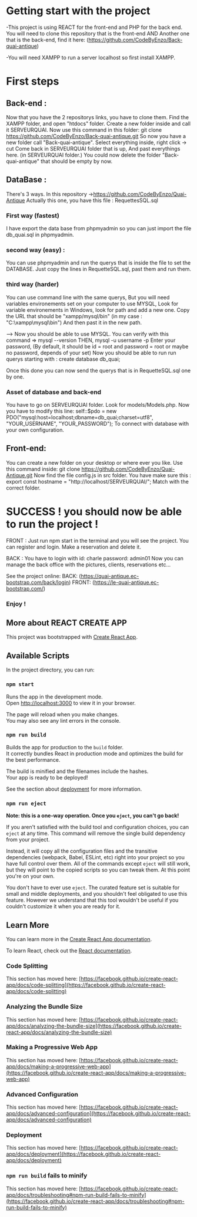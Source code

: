# Getting start with the project

-This project is using REACT for the front-end and PHP for the back end.
You will need to clone this repository that is the front-end AND
Another one that is the back-end, find it here:
(https://github.com/CodeByEnzo/Back-quai-antique)

-You will need XAMPP to run a server localhost so first install XAMPP.

# First steps

## Back-end :
Now that you have the 2 repositorys links, you have to clone them.
Find the XAMPP folder, and open "htdocs" folder.
Create a new folder inside and call it SERVEURQUAI.
Now use this command in this folder:
git clone https://github.com/CodeByEnzo/Back-quai-antique.git
So now you have a new folder call "Back-quai-antique".
Select everything inside, right click -> cut
Come back in SERVEURQUAI folder that is up,
And past everythings here. (in SERVEURQUAI folder.)
You could now delete the folder "Back-quai-antique" that should be empty by now.

## DataBase :

There's 3 ways.
In this repository ->https://github.com/CodeByEnzo/Quai-Antique
Actually this one, you have this file : RequettesSQL.sql

### First way (fastest)
I have export the data base from phpmyadmin so you can just import the file db_quai.sql in phpmyadmin.

### second way (easy) :
You can use phpmyadmin and run the querys that is inside the file to set the DATABASE.
Just copy the lines in RequetteSQL.sql, past them and run them.

### third way (harder)
You can use command line with the same querys, 
But you will need variables environements set on your computer to use MYSQL,
Look for variable environements in Windows, look for path and add a new one.
Copy the URL that should be "xampp/mysql/bin"
(in my case : "C:\xampp\mysql\bin")
And then past it in the new path.

--> Now you should be able to use MYSQL.
You can verify with this command => mysql --version
THEN,
mysql -u username -p 
Enter your password, (By default, it should be id = root and password = root or maybe no password, depends of your set)
Now you should be able to run run querys starting with :
create database db_quai;

Once this done you can now send the querys that is in RequetteSQL.sql one by one.

### Asset of database and back-end

You have to go on SERVEURQUAI folder. Look for models/Models.php.
Now you have to modify this line:
self::$pdo = new PDO("mysql:host=localhost;dbname=db_quai;charset=utf8", "YOUR_USERNAME", "YOUR_PASSWORD");
To connect with database with your own configuration.

## Front-end:

You can create a new folder on your desktop or where ever you like.
Use this command inside:
git clone https://github.com/CodeByEnzo/Quai-Antique.git
Now find the file config.js in src folder.
You have make sure this :
export const hostname = "http://localhost/SERVEURQUAI/";
Match with the correct folder.


# SUCCESS ! you should now be able to run the project !
FRONT : 
Just run npm start in the terminal and you will see the project.
You can register and login. Make a reservation and delete it.

BACK :
You have to login with 
id: charle 
password: admin01
Now you can manage the back office with the pictures, clients, reservations etc...

See the project online:
BACK: (https://quai-antique.ec-bootstrap.com/back/login)
FRONT: (https://le-quai-antique.ec-bootstrap.com/)

### Enjoy !

## More about REACT CREATE APP

This project was bootstrapped with [Create React App](https://github.com/facebook/create-react-app).

## Available Scripts

In the project directory, you can run:

### `npm start`

Runs the app in the development mode.\
Open [http://localhost:3000](http://localhost:3000) to view it in your browser.

The page will reload when you make changes.\
You may also see any lint errors in the console.

### `npm run build`

Builds the app for production to the `build` folder.\
It correctly bundles React in production mode and optimizes the build for the best performance.

The build is minified and the filenames include the hashes.\
Your app is ready to be deployed!

See the section about [deployment](https://facebook.github.io/create-react-app/docs/deployment) for more information.

### `npm run eject`

**Note: this is a one-way operation. Once you `eject`, you can't go back!**

If you aren't satisfied with the build tool and configuration choices, you can `eject` at any time. This command will remove the single build dependency from your project.

Instead, it will copy all the configuration files and the transitive dependencies (webpack, Babel, ESLint, etc) right into your project so you have full control over them. All of the commands except `eject` will still work, but they will point to the copied scripts so you can tweak them. At this point you're on your own.

You don't have to ever use `eject`. The curated feature set is suitable for small and middle deployments, and you shouldn't feel obligated to use this feature. However we understand that this tool wouldn't be useful if you couldn't customize it when you are ready for it.

## Learn More

You can learn more in the [Create React App documentation](https://facebook.github.io/create-react-app/docs/getting-started).

To learn React, check out the [React documentation](https://reactjs.org/).

### Code Splitting

This section has moved here: [https://facebook.github.io/create-react-app/docs/code-splitting](https://facebook.github.io/create-react-app/docs/code-splitting)

### Analyzing the Bundle Size

This section has moved here: [https://facebook.github.io/create-react-app/docs/analyzing-the-bundle-size](https://facebook.github.io/create-react-app/docs/analyzing-the-bundle-size)

### Making a Progressive Web App

This section has moved here: [https://facebook.github.io/create-react-app/docs/making-a-progressive-web-app](https://facebook.github.io/create-react-app/docs/making-a-progressive-web-app)

### Advanced Configuration

This section has moved here: [https://facebook.github.io/create-react-app/docs/advanced-configuration](https://facebook.github.io/create-react-app/docs/advanced-configuration)

### Deployment

This section has moved here: [https://facebook.github.io/create-react-app/docs/deployment](https://facebook.github.io/create-react-app/docs/deployment)

### `npm run build` fails to minify

This section has moved here: [https://facebook.github.io/create-react-app/docs/troubleshooting#npm-run-build-fails-to-minify](https://facebook.github.io/create-react-app/docs/troubleshooting#npm-run-build-fails-to-minify)
